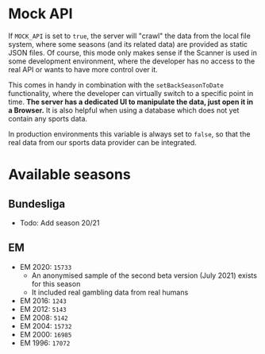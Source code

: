 # Mock API

If `MOCK_API` is set to `true`, the server will "crawl" the data from the local file system, where some seasons (and its related data) are provided as static JSON files. Of course, this mode only makes sense if the Scanner is used in some development environment, where the developer has no access to the real API or wants to have more control over it.

This comes in handy in combination with the `setBackSeasonToDate` functionality, where the developer can virtually switch to a specific point in time. **The server has a dedicated UI to manipulate the data, just open it in a Browser.** It is also helpful when using a database which does not yet contain any sports data.

In production environments this variable is always set to `false`, so that the real data from our sports data provider can be integrated.

# Available seasons

## Bundesliga

- Todo: Add season 20/21

## EM

- EM 2020: `15733`
  - An anonymised sample of the second beta version (July 2021) exists for this season
  - It included real gambling data from real humans   
- EM 2016: `1243`
- EM 2012: `5143`
- EM 2008: `5142`
- EM 2004: `15732`
- EM 2000: `16985`
- EM 1996: `17072`
